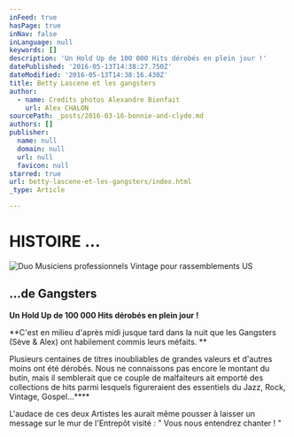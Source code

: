 ```yaml
---
inFeed: true
hasPage: true
inNav: false
inLanguage: null
keywords: []
description: 'Un Hold Up de 100 000 Hits dérobés en plein jour !'
datePublished: '2016-05-13T14:38:27.750Z'
dateModified: '2016-05-13T14:38:16.430Z'
title: Betty Lascene et les gangsters
author:
  - name: Credits photos Alexandre Bienfait
    url: Alex CHALON
sourcePath: _posts/2016-03-16-bonnie-and-clyde.md
authors: []
publisher:
  name: null
  domain: null
  url: null
  favicon: null
starred: true
url: betty-lascene-et-les-gangsters/index.html
_type: Article

---
```

# HISTOIRE ...
![Duo Musiciens professionnels Vintage pour rassemblements US](https://s3-us-west-2.amazonaws.com/the-grid-img/p/3d600d39e9e92f030904bb9a82e27c2ed6cf412e.jpg)

## ...de Gangsters

**Un Hold Up de 100 000 Hits dérobés en plein jour !**

**C'est en milieu d'après midi jusque tard dans la nuit que les Gangsters (Sève & Alex) ont habilement commis leurs méfaits. **

Plusieurs centaines de titres inoubliables de grandes valeurs et d'autres moins ont été dérobés. Nous ne connaissons pas encore le montant du butin, mais il semblerait que ce couple de malfaiteurs ait emporté des collections de hits parmi lesquels figureraient des essentiels du Jazz, Rock, Vintage, Gospel...****

L'audace de ces deux Artistes les aurait même pousser à laisser un message sur le mur de l'Entrepôt visité : " Vous nous entendrez chanter ! "